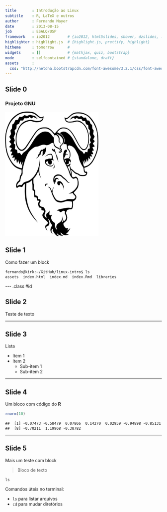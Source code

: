 ```yaml
---
title       : Introdução ao Linux
subtitle    : R, LaTeX e outros
author      : Fernando Mayer
date        : 2013-08-15
job         : ESALQ/USP
framework   : io2012        # {io2012, html5slides, shower, dzslides, ...}
highlighter : highlight.js  # {highlight.js, prettify, highlight}
hitheme     : tomorrow      # 
widgets     : []            # {mathjax, quiz, bootstrap}
mode        : selfcontained # {standalone, draft}
assets      :
  css: "http://netdna.bootstrapcdn.com/font-awesome/3.2.1/css/font-awesome.css"
---
```


## Slide 0

### Projeto GNU

<img src="assets/img/GNU.png" height="400px" width="300px" />
<!-- <center>![](assets/img/GNU.png)</center> -->

## Slide 1

Como fazer um block

```
fernando@kirk:~/GitHub/linux-intro$ ls
assets  index.html  index.md  index.Rmd  libraries
```

--- .class #id 

## Slide 2

Teste de texto

---

## Slide 3

Lista
* Item 1
* Item 2
    - Sub-item 1
    - Sub-item 2

---

## Slide 4

Um bloco com código do **R**


```r
rnorm(10)
```

```
##  [1] -0.07473 -0.58479  0.07866  0.14270  0.02959 -0.94898 -0.85131
##  [8] -0.70211  1.19968 -0.38782
```


---

## Slide 5

Mais um teste com block

> Bloco de texto

```
ls
```

Comandos úteis no terminal:
* `ls` para listar arquivos
* `cd` para mudar diretórios





